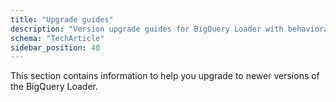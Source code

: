 ```yaml
---
title: "Upgrade guides"
description: "Version upgrade guides for BigQuery Loader with behavioral data loading improvements and features."
schema: "TechArticle"
sidebar_position: 40
---
```


This section contains information to help you upgrade to newer versions of the BigQuery Loader.

